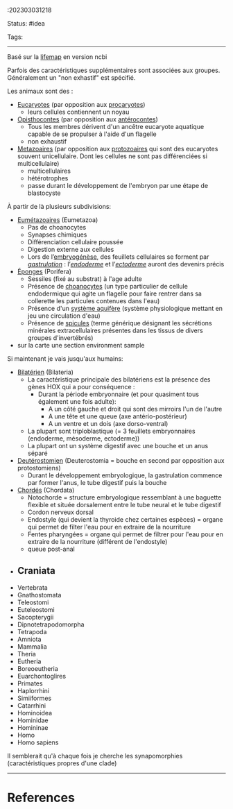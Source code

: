 :202303031218

Status: #idea

Tags:

---
Basé sur la [lifemap](https://lifemap-ncbi.univ-lyon1.fr/) en version ncbi

Parfois des caractéristiques supplémentaires sont associées aux groupes. Généralement un "non exhastif" est spécifié.

Les animaux sont des :
- [Eucaryotes](https://fr.wikipedia.org/wiki/Eukaryota) (par opposition aux [procaryotes](https://fr.wikipedia.org/wiki/Prokaryota))
	- leurs cellules contiennent un noyau
- [Opisthocontes](https://fr.wikipedia.org/wiki/Opisthokonta) (par opposition aux [antérocontes](https://fr.wikipedia.org/wiki/Anterokonta))
	-  Tous les membres dérivent d'un ancêtre eucaryote aquatique capable de se propulser à l'aide d'un flagelle 
	- non exhaustif
- [Metazoaires](https://fr.wikipedia.org/wiki/Metazoa) (par opposition aux [protozoaires](https://fr.wikipedia.org/wiki/Protozoaire) qui sont des eucaryotes souvent unicellulaire. Dont les cellules ne sont pas différenciées si multicellulaire)
	- multicellulaires
	- hétérotrophes
	- passe durant le développement de l'embryon par une étape de blastocyste

À partir de là plusieurs subdivisions:
- [Eumétazoaires](https://fr.wikipedia.org/wiki/Eumetazoa) (Eumetazoa)
	- Pas de choanocytes
	- Synapses chimiques 
	- Différenciation cellulaire poussée
	- Digestion externe aux cellules
	- Lors de l’[embryogénèse](https://fr.wikipedia.org/wiki/Embryog%C3%A9n%C3%A8se "Embryogénèse"), des feuillets cellulaires se forment par _[gastrulation](https://fr.wikipedia.org/wiki/Gastrulation "Gastrulation")_ : l’_[endoderme](https://fr.wikipedia.org/wiki/Endoderme "Endoderme")_ et l’_[ectoderme](https://fr.wikipedia.org/wiki/Ectoderme)_ auront des devenirs précis
- [Éponges](https://fr.wikipedia.org/wiki/Porifera) (Porifera)
	-  Sessiles (fixé au substrat) à l'age adulte
	- Présence de [choanocytes](https://en.wikipedia.org/wiki/Choanocyte) (un type particulier de cellule endodermique qui agite un flagelle pour faire rentrer dans sa collerette les particules contenues dans l'eau)
	- Présence d'un [système aquifère](https://fr.wikipedia.org/wiki/Syst%C3%A8me_aquif%C3%A8re) (système physiologique mettant en jeu une circulation d'eau)
	- Présence de [spicules](https://fr.wikipedia.org/wiki/Spicule_(invert%C3%A9br%C3%A9s)) (terme générique désignant les sécrétions minérales extracellulaires présentes dans les tissus de divers groupes d'invertébrés)
- sur la carte une section environment sample

Si maintenant je vais jusqu'aux humains:
- [Bilatérien](https://fr.wikipedia.org/wiki/Bilateria) (Bilateria)
	- La caractéristique principale des bilatériens est la présence des gènes HOX qui a pour conséquence :
		- Durant la période embryonnaire (et pour quasiment tous également une fois adulte):
			- A un côté gauche et droit qui sont des mirroirs l'un de l'autre
			- A une tête et une queue (axe antério-postérieur)
			- A un ventre et un dois (axe dorso-ventral)
	- La plupart sont triploblastique (= 3 feuillets embryonnaires (endoderme, mésoderme, ectoderme))
	- La plupart ont un système digestif avec une bouche et un anus séparé
- [Deutérostomien](https://fr.wikipedia.org/wiki/Deuterostomia) (Deuterostomia = bouche en second par opposition aux protostomiens) 
	- Durant le développement embryologique, la gastrulation commence par former l'anus, le tube digestif puis la bouche
- [Chordés](https://fr.wikipedia.org/wiki/Chordata) (Chordata)
	- Notochorde = structure embryologique ressemblant à une baguette flexible et située dorsalement entre le tube neural et le tube digestif
	- Cordon nerveux dorsal 
	- Endostyle (qui devient la thyroide chez certaines espèces) = organe qui permet de filter l'eau pour en extraire de la nourriture
	- Fentes pharyngées = organe qui permet de filtrer pour l'eau pour en extraire de la nourriture (différent de l'endostyle)
	- queue post-anal
- Craniata
	- 
- Vertebrata
- Gnathostomata
- Teleostomi
- Euteleostomi
- Sacopterygii
- Dipnotetrapodomorpha
- Tetrapoda
- Amniota
- Mammalia
- Theria
- Eutheria
- Boreoeutheria
- Euarchontoglires
- Primates
- Haplorrhini
- Simiiformes
- Catarrhini
- Hominoidea
- Hominidae
- Homininae
- Homo
- Homo sapiens

Il semblerait qu'à chaque fois je cherche les synapomorphies (caractéristiques propres d'une clade)

---
# References